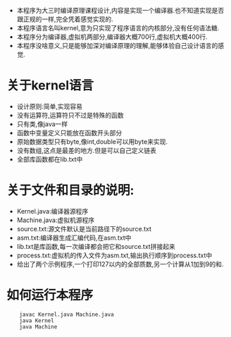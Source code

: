 * 本程序为大三时编译原理课程设计,内容是实现一个编译器.也不知道实现是否跟正规的一样,完全凭着感觉实现的.
* 本程序语言名叫kernel,意为只实现了程序语言的内核部分,没有任何语法糖.
* 本程序分为编译器,虚拟机两部分,编译器大概700行,虚拟机大概400行.
* 本程序没啥意义,只是能够加深对编译原理的理解,能够体验自己设计语言的感觉.

关于kernel语言
===================
* 设计原则:简单,实现容易
* 没有运算符,运算符只不过是特殊的函数
* 只有类,像java一样
* 函数中变量定义只能放在函数开头部分
* 原始数据类型只有byte,像int,double可以用byte来实现.
* 没有数组,这点是最差的地方.但是可以自己定义链表
* 全部库函数都在lib.txt中

关于文件和目录的说明:
=======
* Kernel.java:编译器源程序
* Machine.java:虚拟机源程序
* source.txt:源文件默认是当前路径下的source.txt
* asm.txt:编译器生成汇编代码,在asm.txt中
* lib.txt是库函数,每一次编译都会把它和source.txt拼接起来
* process.txt:虚拟机的传入文件为asm.txt,输出执行顺序到process.txt中 
* 给出了两个示例程序,一个打印127以内的全部质数,另一个计算从1加到9的和.

如何运行本程序
================= 
```
	javac Kernel.java Machine.java
	java Kernel
	java Machine
```